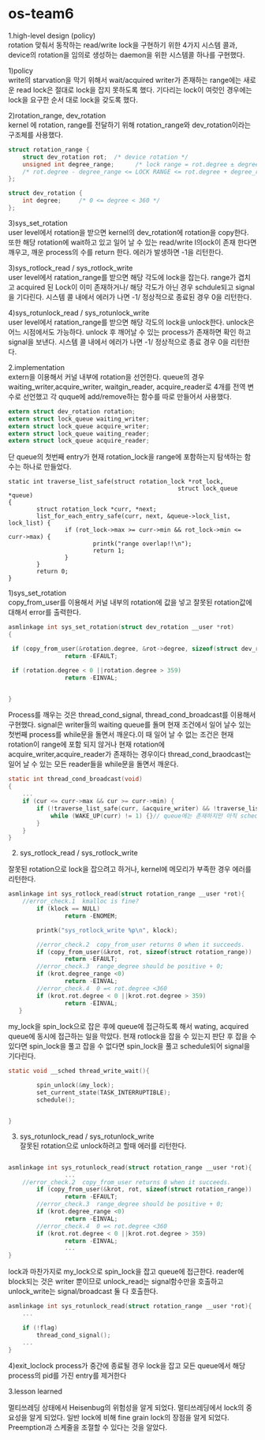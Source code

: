 # os-team6
1.high-level design (policy)  
rotation 맞춰서 동작하는 read/write lock을 구현하기 위한 4가지 시스템 콜과, 
device의 rotation을 임의로 생성하는 daemon을 위한 시스템콜 하나를 구현했다.

1)policy  
write의 starvation을 막기 위해서 wait/acquired writer가 존재하는
range에는 새로운 read lock은 절대로 lock을 잡지 못하도록 했다.
기다리는 lock이 여럿인 경우에는 lock을 요구한 순서 대로 lock을 갖도록 했다.

2)rotation_range, dev_rotation  
kernel 에 rotation, range를 전달하기 위해 rotation_range와 dev_rotation이라는 구조체를 사용했다.

```c
struct rotation_range {
    struct dev_rotation rot;  /* device rotation */
    unsigned int degree_range;      /* lock range = rot.degree ± degree_range */
    /* rot.degree - degree_range <= LOCK RANGE <= rot.degree + degree_range */
};

struct dev_rotation {
    int degree;     /* 0 <= degree < 360 */
}; 
```

3)sys_set_rotation  
user level에서 rotation을 받으면 kernel의 dev_rotation에 rotation을 copy한다.
또한 해당 rotation에 wait하고 있고 일어 날 수 있는 read/write l의ock이 존재 한다면 깨우고, 깨운 
process의 수를 return 한다. 에러가 발생하면 -1을 리턴한다.

3)sys_rotlock_read / sys_rotlock_write  
user level에서 ratation_range를 받으면 해당 각도에 lock을 잡는다. 
range가 겹치고 acquired 된 Lock이 이미 존재하거나/ 해당 각도가 아닌 경우 schdule되고 signal을 기다린다.
시스템 콜 내에서 에러가 나면 -1/ 정상적으로 종료된 경우 0을 리턴한다.

4)sys_rotunlock_read / sys_rotunlock_write  
user level에서 ratation_range를 받으면 해당 각도의 lock을 unlock한다. unlock은 어느 시점에서도 가능하다. unlock 후 깨어날 수 있는 process가 존재하면 확인 하고 signal을 보낸다.
시스템 콜 내에서 에러가 나면 -1/ 정상적으로 종료 경우 0을 리턴한다.

2.implementation  
extern을 이용해서 커널 내부에 rotation을 선언한다.
queue의 경우 waiting_writer,acquire_writer, waitgin_reader, acquire_reader로 4개를 전역 변수로 선언했고
각 quque에 add/remove하는 함수를 따로 만들어서 사용했다.
```c
extern struct dev_rotation rotation; 
extern struct lock_queue waiting_writer;
extern struct lock_queue acquire_writer;
extern struct lock_queue waiting_reader;
extern struct lock_queue acquire_reader;
```
단 queue의 첫번째 entry가 현재 rotation_lock을 range에 포함하는지 탐색하는 함수는 하나로 만들었다.
```
static int traverse_list_safe(struct rotation_lock *rot_lock,
                                                struct lock_queue *queue)
{
        struct rotation_lock *curr, *next;
        list_for_each_entry_safe(curr, next, &queue->lock_list, lock_list) {
                if (rot_lock->max >= curr->min && rot_lock->min <= curr->max) {
                        printk("range overlap!!\n");
                        return 1;
                }
        }
        return 0;
}
```

1)sys_set_rotation  
copy_from_user를 이용해서 커널 내부의 rotation에 값을 넣고
잘못된 rotation값에 대해서 error를 출력한다. 
```c
asmlinkage int sys_set_rotation(struct dev_rotation __user *rot)
{

 if (copy_from_user(&rotation.degree, &rot->degree, sizeof(struct dev_rotation))!=0)
                return -EFAULT;

 if (rotation.degree < 0 ||rotation.degree > 359)
                return -EINVAL;


}
```

Process를 깨우는 것은 thread_cond_signal, thread_cond_broadcast를 이용해서 구현했다.
signal은 writer들의 waiting queue를 돌며 현재 조건에서 일어 날수 있는 첫번째 process를 
while문을 돌면서 깨운다.이 때 일어 날 수 없는 조건은 현재 rotation이 range에 포함 되지 않거나
현재 rotation에 acquire_writer,acquire_reader가 존재하는 경우이다
thread_cond_braodcast는 일어 날 수 있는 모든 reader들을 while문을 돌면서 깨운다.
```c
static int thread_cond_broadcast(void)
{ 
	...
	if (cur <= curr->max && cur >= curr->min) {
		if (!traverse_list_safe(curr, &acquire_writer) && !traverse_list_safe(curr, &acquire_reader)){
			while (WAKE_UP(curr) != 1) {}// queue에는 존재하지만 아직 schedule되지 않았을 경우를 위해서 반복문을 돈다
  		}
	}
}
```
2) sys_rotlock_read / sys_rotlock_write  

잘못된 rotation으로 lock을 잡으려고 하거나, kernel에 메모리가 부족한 경우 에러를 리턴한다.
```c
asmlinkage int sys_rotlock_read(struct rotation_range __user *rot){
	//error_check.1  kmalloc is fine?
        if (klock == NULL)
                return -ENOMEM;

        printk("sys_rotlock_write %p\n", klock);

        //error_check.2  copy_from_user returns 0 when it succeeds.
        if (copy_from_user(&krot, rot, sizeof(struct rotation_range)) != 0)
                return -EFAULT;
        //error_check.3  range_degree should be positive + 0;
        if (krot.degree_range <0)
                return -EINVAL;
        //error_check.4  0 =< rot.degree <360
        if (krot.rot.degree < 0 ||krot.rot.degree > 359)
                return -EINVAL;
   }
```
my_lock을 spin_lock으로 잡은 후에 queue에 접근하도록 해서 wating, acquired queue에 동시에 접근하는
일을 막았다. 현재 rotlock을 잡을 수 있는지 판단 후 잡을 수 있다면 spin_lock을 풀고 잡을 수 없다면
spin_lock을 풀고 schedule되어 signal을 기다린다. 

```c
static void __sched thread_write_wait(){

        spin_unlock(&my_lock);
        set_current_state(TASK_INTERRUPTIBLE);
        schedule();


}

```

3) sys_rotunlock_read / sys_rotunlock_write  
잘못된 rotation으로 unlock하려고 할때 에러를 리턴한다.

```c

asmlinkage int sys_rotunlock_read(struct rotation_range __user *rot){
 				...
	//error_check.2  copy_from_user returns 0 when it succeeds.
        if (copy_from_user(&krot, rot, sizeof(struct rotation_range)) != 0)
                return -EFAULT;
        //error_check.3  range_degree should be positive + 0;
        if (krot.degree_range <0)
                return -EINVAL;
        //error_check.4  0 =< rot.degree <360
        if (krot.rot.degree < 0 ||krot.rot.degree > 359)
                return -EINVAL;
                ...
}
```
lock과 마찬가지로 my_lock으로 spin_lock을 잡고 queue에 접근한다.
reader에 block되는 것은 writer 뿐이므로 unlock_read는 signal함수만을 호출하고
unlock_write는 signal/broadcast 둘 다 호출한다.
```c
asmlinkage int sys_rotunlock_read(struct rotation_range __user *rot){
	...

	if (!flag)
    	thread_cond_signal();
    ...
}

```
4)exit_loclock
process가 중간에 종료될 경우
lock을 잡고 모든 queue에서 해당 process의 pid를 가진 entry를 제거한다

3.lesson learned

멀티쓰레딩 상태에서 Heisenbug의 위험성을 알게 되었다.
멀티쓰레딩에서 lock의 중요성을 알게 되었다.
일반  lock에 비해 fine grain lock의 장점을 알게 되었다.
Preemption과 스케줄을 조절할 수 있다는 것을 알았다.
